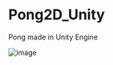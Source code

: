 # Pong2D_Unity
Pong made in Unity Engine

![image](https://user-images.githubusercontent.com/45254255/99479697-aff9cf80-297c-11eb-96ab-485ba3240206.png)
